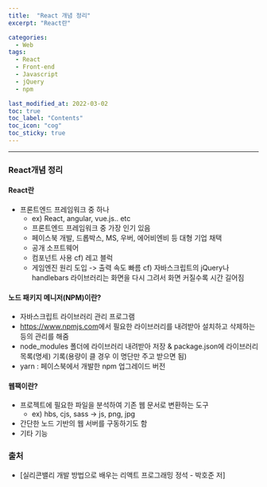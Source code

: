 ```yaml
---
title:  "React 개념 정리"
excerpt: "React란"

categories:
  - Web
tags:
  - React
  - Front-end
  - Javascript
  - jQuery
  - npm

last_modified_at: 2022-03-02 
toc: true
toc_label: "Contents"
toc_icon: "cog"
toc_sticky: true
---
```


---


### React개념 정리

#### React란

- 프론트엔드 프레임워크 중 하나
  - ex) React, angular, vue.js.. etc
  - 프론트엔드 프레임워크 중 가장 인기 있음
  - 페이스북 개발, 드롭박스, MS, 우버, 에어비엔비 등 대형 기업 채택
  - 공개 소프트웨어
  - 컴포넌트 사용 cf) 레고 블럭
  - 게임엔진 원리 도입 -> 출력 속도 빠름 cf) 자바스크립트의 jQuery나 handlebars 라이브러리는 화면을 다시 그려서 화면 커질수록 시간 길어짐



#### 노드 패키지 메니저(NPM)이란?

- 자바스크립트 라이브러리 관리 프로그램
- <https://www.npmjs.com>에서 필요한 라이브러리를 내려받아 설치하고 삭제하는 등의 관리를 해줌
- node_modules 폴더에 라이브러리 내려받아 저장 & package.json에 라이브러리 목록(명세) 기록(용량이 클 경우 이 명단만 주고 받으면 됨)
- yarn : 페이스북에서 개발한 npm 업그레이드 버전



#### 웹팩이란?

- 프로젝트에 필요한 파일을 분석하여 기존 웹 문서로 변환하는 도구
  - ex) hbs, cjs, sass -> js, png, jpg
- 간단한 노드 기반의 웹 서버를 구동하기도 함
- 기타 기능



### 출처

- [실리콘밸리 개발 방법으로 배우는 리액트 프로그래밍 정석 - 박호준 저]
